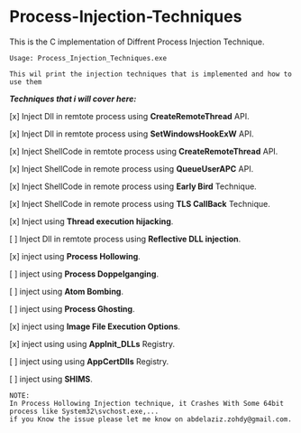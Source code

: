 # Process-Injection-Techniques

This is the C implementation of Diffrent Process Injection Technique.

```
Usage: Process_Injection_Techniques.exe

This wil print the injection techniques that is implemented and how to use them
```



***Techniques that i will cover here:***

[x] Inject Dll in remtote process using **CreateRemoteThread** API.

[x] Inject Dll in remtote process using **SetWindowsHookExW** API.

[x] Inject ShellCode in remtote process using **CreateRemoteThread** API.

[x] Inject ShellCode in remote process using **QueueUserAPC** API.

[x] Inject ShellCode in remote process using **Early Bird** Technique.

[x] Inject ShellCode in remote process using **TLS CallBack** Technique.

[x] Inject using **Thread execution hijacking**.

[ ] Inject Dll in remtote process using **Reflective DLL injection**.

[x] inject using **Process Hollowing**.

[ ] inject using **Process Doppelganging**.

[ ] inject using **Atom Bombing**.

[ ] inject using **Process Ghosting**.

[x] inject using **Image File Execution Options**.

[x] inject using using **AppInit_DLLs** Registry.

[ ] inject using using **AppCertDlls** Registry.

[ ] inject using **SHIMS**.

```
NOTE:
In Process Hollowing Injection technique, it Crashes With Some 64bit process like System32\svchost.exe,... 
if you Know the issue please let me know on abdelaziz.zohdy@gmail.com.
```
